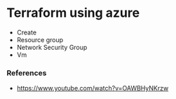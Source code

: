 # Terraform using azure

 - Create 
  - Resource group
  - Network Security Group
  - Vm


### References
- https://www.youtube.com/watch?v=OAWBHyNKrzw
